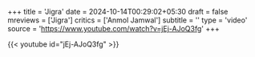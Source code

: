 +++
title = 'Jigra'
date = 2024-10-14T00:29:02+05:30
draft = false
mreviews = ['Jigra']
critics = ['Anmol Jamwal']
subtitle = ''
type = 'video'
source = 'https://www.youtube.com/watch?v=jEj-AJoQ3fg'
+++

{{< youtube id="jEj-AJoQ3fg" >}}
